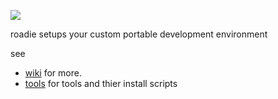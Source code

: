 ![][logo]

roadie setups your custom portable development environment

see
* [wiki] for more.
* [tools] for tools and thier install scripts

[logo]: https://raw.githubusercontent.com/duckspot/roadie/master/src/main/resources/com/duckspot/roadie/swing/roadie-duck.png
[wiki]: ../../wiki
[tools]: https://github.com/duckspot/roadie-tools
